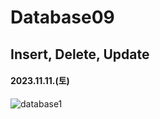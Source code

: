 # Database09

## Insert, Delete, Update

#### 2023.11.11.(토)

![database1](/junnie082/desktop-HyojeongJun/CS/assets/images/2023-11-11/dabase1.png)
